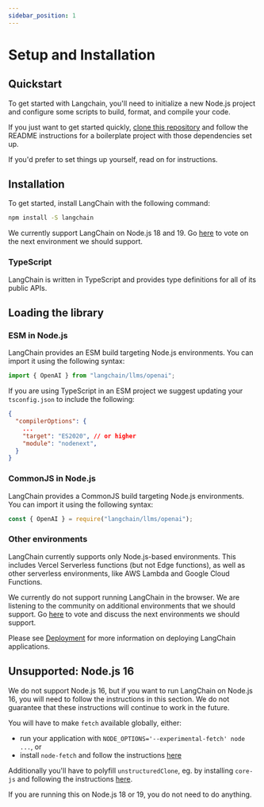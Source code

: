 ```yaml
---
sidebar_position: 1
---
```


# Setup and Installation

## Quickstart

To get started with Langchain, you'll need to initialize a new Node.js project and configure some scripts to build, format, and compile your code.

If you just want to get started quickly, [clone this repository](https://github.com/domeccleston/langchain-ts-starter) and follow the README instructions for a boilerplate project with those dependencies set up.

If you'd prefer to set things up yourself, read on for instructions.

## Installation

To get started, install LangChain with the following command:

```bash npm2yarn
npm install -S langchain
```

We currently support LangChain on Node.js 18 and 19. Go [here](https://github.com/hwchase17/langchainjs/discussions/152) to vote on the next environment we should support.

### TypeScript

LangChain is written in TypeScript and provides type definitions for all of its public APIs.

## Loading the library

### ESM in Node.js

LangChain provides an ESM build targeting Node.js environments. You can import it using the following syntax:

```typescript
import { OpenAI } from "langchain/llms/openai";
```

If you are using TypeScript in an ESM project we suggest updating your `tsconfig.json` to include the following:

```json
{
  "compilerOptions": {
    ...
    "target": "ES2020", // or higher
    "module": "nodenext",
  }
}
```

### CommonJS in Node.js

LangChain provides a CommonJS build targeting Node.js environments. You can import it using the following syntax:

```typescript
const { OpenAI } = require("langchain/llms/openai");
```

### Other environments

LangChain currently supports only Node.js-based environments. This includes Vercel Serverless functions (but not Edge functions), as well as other serverless environments, like AWS Lambda and Google Cloud Functions.

We currently do not support running LangChain in the browser. We are listening to the community on additional environments that we should support. Go [here](https://github.com/hwchase17/langchainjs/discussions/152) to vote and discuss the next environments we should support.

Please see [Deployment](../production/deployment.md) for more information on deploying LangChain applications.

## Unsupported: Node.js 16

We do not support Node.js 16, but if you want to run LangChain on Node.js 16, you will need to follow the instructions in this section. We do not guarantee that these instructions will continue to work in the future.

You will have to make `fetch` available globally, either:

- run your application with `NODE_OPTIONS='--experimental-fetch' node ...`, or
- install `node-fetch` and follow the instructions [here](https://github.com/node-fetch/node-fetch#providing-global-access)

Additionally you'll have to polyfill `unstructuredClone`, eg. by installing `core-js` and following the instructions [here](https://github.com/zloirock/core-js).

If you are running this on Node.js 18 or 19, you do not need to do anything.
